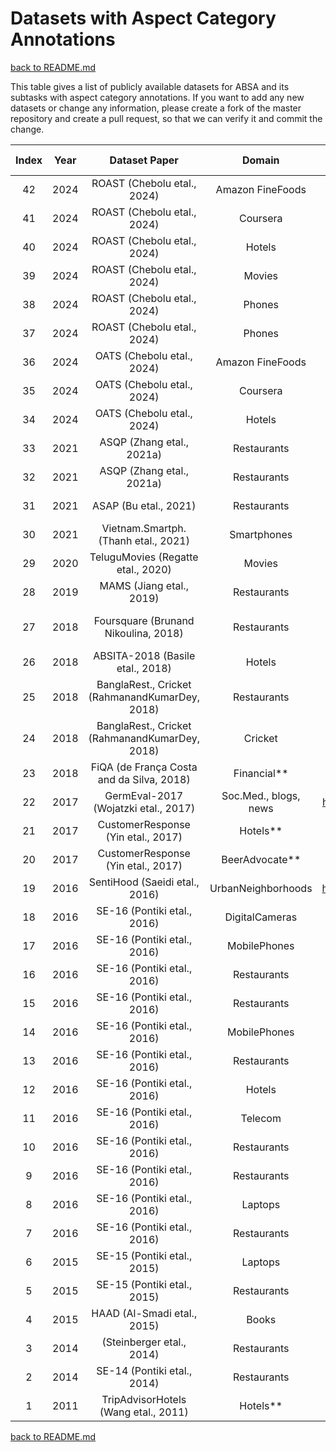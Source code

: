 # Datasets with Aspect Category Annotations

[back to README.md](../README.md)

This table gives a list of publicly available datasets for ABSA and its subtasks with aspect category annotations.
If you want to add any new datasets or change any information, please create a fork of the master repository and create a pull request, so that we can verify it and commit the change.


| **Index** 	| **Year** 	|                **Dataset Paper**               	|       **Domain**      	|                                           **Link to the Dataset**                                          	| **Lng** 	| **#Revs** 	| **#Sent** 	| **#AT-pos** 	| **#AT-neg** 	| **#AT-neu** 	| **#AC-pos** 	| **#AC-neg** 	| **#AC-neu** 	|
|:---------:	|:--------:	|:----------------------------------------------:	|:---------------------:	|:----------------------------------------------------------------------------------------------------------:	|:-------:	|:---------:	|:---------:	|:-----------:	|:-----------:	|:-----------:	|:-----------:	|:-----------:	|:-----------:	|
|        42 	|     2024 	| ROAST (Chebolu etal., 2024)                    	| Amazon FineFoods      	| https://github.com/RiTUAL-UH/ROAST-ABSA                                                                    	| EN      	|      2060 	|           	|             	|             	|             	|             	|             	|             	|
|        41 	|     2024 	| ROAST (Chebolu etal., 2024)                    	| Coursera              	| https://github.com/RiTUAL-UH/ROAST-ABSA                                                                    	| EN      	|      2061 	|           	|             	|             	|             	|             	|             	|             	|
|        40 	|     2024 	| ROAST (Chebolu etal., 2024)                    	| Hotels                	| https://github.com/RiTUAL-UH/ROAST-ABSA                                                                    	| EN      	|      2056 	|           	|             	|             	|             	|             	|             	|             	|
|        39 	|     2024 	| ROAST (Chebolu etal., 2024)                    	| Movies                	| https://github.com/RiTUAL-UH/ROAST-ABSA                                                                    	| TE      	|      1643 	|           	|             	|             	|             	|             	|             	|             	|
|        38 	|     2024 	| ROAST (Chebolu etal., 2024)                    	| Phones                	| https://github.com/RiTUAL-UH/ROAST-ABSA                                                                    	| EN      	|      1464 	|           	|             	|             	|             	|             	|             	|             	|
|        37 	|     2024 	| ROAST (Chebolu etal., 2024)                    	| Phones                	| https://github.com/RiTUAL-UH/ROAST-ABSA                                                                    	| HN      	|      2083 	|           	|             	|             	|             	|             	|             	|             	|
|        36 	|     2024 	| OATS (Chebolu etal., 2024)                     	| Amazon FineFoods      	| https://github.com/RiTUAL-UH/OATS-ABSA                                                                     	| EN      	|      1794 	|      8913 	|       5,577 	|       1,187 	|         234 	|       5,577 	|       1,187 	|         234 	|
|        35 	|     2024 	| OATS (Chebolu etal., 2024)                     	| Coursera              	| https://github.com/RiTUAL-UH/OATS-ABSA                                                                     	| EN      	|      1702 	|      8278 	|       4,403 	|       1,008 	|         213 	|       4,403 	|       1,008 	|         213 	|
|        34 	|     2024 	| OATS (Chebolu etal., 2024)                     	| Hotels                	| https://github.com/RiTUAL-UH/OATS-ABSA                                                                     	| EN      	|      1497 	|      7963 	|       6,952 	|       1,207 	|         169 	|       6,952 	|       1,207 	|         169 	|
|        33 	|     2021 	| ASQP (Zhang etal., 2021a)                      	| Restaurants           	| https://github.com/IsakZhang/ABSA-QUAD                                                                     	| EN      	| -         	|      2124 	|        1811 	|         613 	|         110 	|        2229 	|         877 	|         135 	|
|        32 	|     2021 	| ASQP (Zhang etal., 2021a)                      	| Restaurants           	| https://github.com/IsakZhang/ABSA-QUAD                                                                     	| EN      	| -         	|      1580 	|        1407 	|         489 	|          68 	|        1710 	|         701 	|          85 	|
|        31 	|     2021 	| ASAP (Bu etal., 2021)                          	| Restaurants           	| https://github.com/Meituan-Dianping/asap/tree/master/data                                                  	| CH      	| 46K       	| -         	| -           	| -           	| -           	| 169K        	| 35K         	| 66K         	|
|        30 	|     2021 	| Vietnam.Smartph. (Thanh etal., 2021)           	| Smartphones           	| https://github.com/kimkim00/UIT-ViSD4SA                                                                    	| VI      	| -         	|     11122 	| -           	| -           	| -           	|       21732 	|       11206 	|        2214 	|
|        29 	|     2020 	| TeluguMovies (Regatte etal., 2020)             	| Movies                	| https://tiny.cc/vdxugz                                                                                     	| TE      	| -         	|      5027 	|        2480 	|        3251 	|        1129 	|        2480 	|        3251 	|        1129 	|
|        28 	|     2019 	| MAMS (Jiang etal., 2019)                       	| Restaurants           	| https://github.com/siat-nlp/MAMS-for-ABSA/tree/master/data                                                 	| EN      	| -         	|      3849 	| -           	| -           	| -           	|        2415 	|        2606 	|        3858 	|
|        27 	|     2018 	| Foursquare (Brunand Nikoulina, 2018)           	| Restaurants           	| https://europe.naverlabs.com/Research/Natural-Language-Processing/Aspect-Based-Sentiment-Analysis-Dataset/ 	| EN      	| -         	|      1006 	|         759 	|         108 	|          16 	|         947 	|         191 	|          19 	|
|        26 	|     2018 	| ABSITA-2018 (Basile etal., 2018)               	| Hotels                	| https://sag.art.uniroma2.it/absita/data/                                                                   	| IT      	| -         	|      9285 	| -           	| -           	| -           	|        6893 	|        5288 	| -           	|
|        25 	|     2018 	| BanglaRest., Cricket (RahmanandKumarDey, 2018) 	| Restaurants           	| https://github.com/AtikRahman/Bangla_ABSA_Datasets                                                         	| BG      	| -         	|      1712 	| -           	| -           	| -           	|         477 	|        1226 	|         371 	|
|        24 	|     2018 	| BanglaRest., Cricket (RahmanandKumarDey, 2018) 	| Cricket               	| https://github.com/AtikRahman/Bangla_ABSA_Datasets                                                         	| BG      	| -         	|      2691 	| -           	| -           	| -           	|         571 	|        2157 	|         266 	|
|        23 	|     2018 	| FiQA (de França Costa and da Silva, 2018)      	| Financial**           	| https://sites.google.com/view/fiqa/home                                                                    	| EN      	|      1303 	| -         	|         774 	|         399 	| -           	|         774 	|         399 	| -           	|
|        22 	|     2017 	| GermEval-2017 (Wojatzki etal., 2017)           	| Soc.Med., blogs, news 	| https://ltdata1.informatik.uni-hamburg.de/germeval2017/                                                    	| DE      	| -         	|     27800 	|        2802 	|       12571 	|        1459 	|        2815 	|       12690 	|       13932 	|
|        21 	|     2017 	| CustomerResponse (Yin etal., 2017)             	| Hotels**              	| https://github.com/HKUST-KnowComp/DMSC                                                                     	| EN      	| 29K       	| 375K      	| -           	| -           	| -           	| 120K        	| 66K         	| 49K         	|
|        20 	|     2017 	| CustomerResponse (Yin etal., 2017)             	| BeerAdvocate**        	| https://github.com/HKUST-KnowComp/DMSC                                                                     	| EN      	| 51K       	| 552K      	| -           	| -           	| -           	| 176K        	|        8902 	| 64K         	|
|        19 	|     2016 	| SentiHood (Saeidi etal., 2016)                 	| UrbanNeighborhoods    	| https://github.com/uclnlp/jack/tree/master/data/sentihood                                                  	| EN      	| -         	|      5215 	| -           	| -           	| -           	|        4305 	|        1606 	| -           	|
|        18 	|     2016 	| SE-16 (Pontiki etal., 2016)                    	| DigitalCameras        	| https://alt.qcri.org/semeval2016/task5/index.php?id=data-and-tools                                         	| CH      	|       200 	|      8100 	| -           	| -           	| -           	|        1153 	|         587 	| -           	|
|        17 	|     2016 	| SE-16 (Pontiki etal., 2016)                    	| MobilePhones          	| https://alt.qcri.org/semeval2016/task5/index.php?id=data-and-tools                                         	| CH      	|       200 	|      9500 	| -           	| -           	| -           	|        1168 	|         794 	| -           	|
|        16 	|     2016 	| SE-16 (Pontiki etal., 2016)                    	| Restaurants           	| https://alt.qcri.org/semeval2016/task5/index.php?id=data-and-tools                                         	| FR      	|       455 	|      2429 	|        1285 	|        1061 	|         289 	|        1605 	|        1646 	|         233 	|
|        15 	|     2016 	| SE-16 (Pontiki etal., 2016)                    	| Restaurants           	| https://alt.qcri.org/semeval2016/task5/index.php?id=data-and-tools                                         	| RU      	|       405 	|      4699 	|        3139 	|         696 	|         313 	|        3973 	|        1030 	|         379 	|
|        14 	|     2016 	| SE-16 (Pontiki etal., 2016)                    	| MobilePhones          	| https://alt.qcri.org/semeval2016/task5/index.php?id=data-and-tools                                         	| DU      	|       270 	|      1697 	| -           	| -           	| -           	|        1454 	|         225 	|         110 	|
|        13 	|     2016 	| SE-16 (Pontiki etal., 2016)                    	| Restaurants           	| https://alt.qcri.org/semeval2016/task5/index.php?id=data-and-tools                                         	| DU      	|       400 	|      2286 	|        1016 	|         546 	|         145 	|        1431 	|         857 	|         185 	|
|        12 	|     2016 	| SE-16 (Pontiki etal., 2016)                    	| Hotels                	| https://alt.qcri.org/semeval2016/task5/index.php?id=data-and-tools                                         	| AR      	|      2291 	|      6029 	|        7213 	|        4003 	|         824 	|        7705 	|        4556 	|         852 	|
|        11 	|     2016 	| SE-16 (Pontiki etal., 2016)                    	| Telecom               	| https://alt.qcri.org/semeval2016/task5/index.php?id=data-and-tools                                         	| TR      	| -         	|      3000 	| -           	| -           	| -           	| -           	| -           	| -           	|
|        10 	|     2016 	| SE-16 (Pontiki etal., 2016)                    	| Restaurants           	| https://alt.qcri.org/semeval2016/task5/index.php?id=data-and-tools                                         	| TR      	|       339 	|      1248 	|         865 	|         555 	|         119 	|         924 	|         635 	|         135 	|
|         9 	|     2016 	| SE-16 (Pontiki etal., 2016)                    	| Restaurants           	| https://alt.qcri.org/semeval2016/task5/index.php?id=data-and-tools                                         	| ES      	| -         	|      2691 	|        1907 	|         672 	|         125 	|        2675 	|         948 	|         168 	|
|         8 	|     2016 	| SE-16 (Pontiki etal., 2016)                    	| Laptops               	| https://alt.qcri.org/semeval2016/task5/index.php?id=data-and-tools                                         	| EN      	|       530 	|      3308 	| -           	| -           	| -           	|        2118 	|        1358 	|         236 	|
|         7 	|     2016 	| SE-16 (Pontiki etal., 2016)                    	| Restaurants           	| https://alt.qcri.org/semeval2016/task5/index.php?id=data-and-tools                                         	| EN      	|       400 	|      2286 	|        1817 	|         634 	|         106 	|        2268 	|         953 	|         145 	|
|         6 	|     2015 	| SE-15 (Pontiki etal., 2015)                    	| Laptops               	| https://alt.qcri.org/semeval2015/task12/index.php?id=data-and-tools                                        	| EN      	|       450 	|      2500 	| -           	| -           	| -           	|        1644 	|        1094 	|         185 	|
|         5 	|     2015 	| SE-15 (Pontiki etal., 2015)                    	| Restaurants           	| https://alt.qcri.org/semeval2015/task12/index.php?id=data-and-tools                                        	| EN      	|       350 	|      2000 	|        1326 	|         496 	|          73 	|        1652 	|         749 	|          98 	|
|         4 	|     2015 	| HAAD (Al-Smadi etal., 2015)                    	| Books                 	| https://github.com/msmadi/HAAD                                                                             	| AR      	| -         	|      2389 	|        1376 	|        1287 	|         148 	|         721 	|         750 	|          14 	|
|         3 	|     2014 	| (Steinberger etal., 2014)                      	| Restaurants           	| https://liks.fav.zcu.cz/sentiment/                                                                         	| CZ      	| -         	|      1244 	|         679 	|         725 	|         403 	|         521 	|         569 	|         246 	|
|         2 	|     2014 	| SE-14 (Pontiki etal., 2014)                    	| Restaurants           	| https://alt.qcri.org/semeval2014/task4/                                                                    	| EN      	| -         	|      3841 	|        2892 	|        1001 	|         829 	|        2836 	|         998 	|         594 	|
|         1 	|     2011 	| TripAdvisorHotels (Wang etal., 2011)           	| Hotels**              	| https://www.cs.virginia.edu/~hw5x/dataset.html                                                             	| EN      	| 108K      	| 1M        	| -           	| -           	| -           	| 1.63M       	| 153K        	| 178K        	|



[back to README.md](../README.md)
